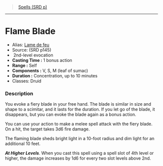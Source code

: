 ﻿> [Spells (SRD p)](srd_spells.md)

---

# Flame Blade

- Alias: [Lame de feu](hd_spells_lame_de_feu.md)
- Source: (SRD p145)
-  2nd-level evocation
- **Casting Time :** 1 bonus action
- **Range :** Self
- **Components :** V, S, M (leaf of sumac)
- **Duration :** Concentration, up to 10 minutes
- Classes: Druid

### Description

You evoke a fiery blade in your free hand. The blade is similar in size and shape to a scimitar, and it lasts for the duration. If you let go of the blade, it disappears, but you can evoke the blade again as a bonus action.

You can use your action to make a melee spell attack with the fiery blade. On a hit, the target takes 3d6 fire damage.

The flaming blade sheds bright light in a 10-foot radius and dim light for an additional 10 feet.

**_At Higher Levels_**. When you cast this spell using a spell slot of 4th level or higher, the damage increases by 1d6 for every two slot levels above 2nd.

